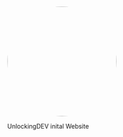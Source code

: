 <img style="border-radius:100%" height="250px" src="https://raw.githubusercontent.com/i8mb/i8mb.github.io/main/image/Untitled.png">

UnlockingDEV inital Website
